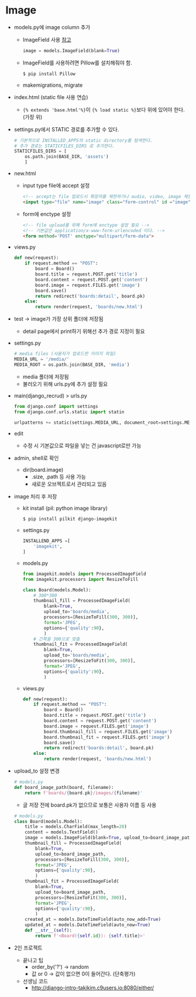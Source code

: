 # Image

* models.py에 image column 추가

  * ImageField 사용 [참고](https://docs.djangoproject.com/ko/2.1/ref/models/fields/#imagefield)

    ```python
    image = models.ImageField(blank=True)
    ```

    

  * ImageField를 사용하려면 Pillow를 설치해줘야 함.

    ```bash
    $ pip install Pillow
    ```

  * makemigrations, migrate

* index.html (static file 사용 연습)

  * `{% extends 'base.html'%}`이 `{% load static %}`보다 위에 있어야 한다. (가장 위)

* settings.py에서 STATIC 경로를 추가할 수 있다.

  ```python
  # 기본적으로 INSTALLED_APPS의 static directory를 탐색한다.
  # 추가 경로는 STATICFILES_DIRS 로 추가한다.
  STATICFILES_DIRS = [
      os.path.join(BASE_DIR, 'assets')
      ]
  ```

* new.html

  * input type file에 accept 설정

    ```html
    <!-- accept는 file 업로드시 확장자를 제한하거나 audio, video, image 제한을 건다. (검증은 x) -->
    <input type="file" name="image" class="form-control" id ="image" accept="image/*">
    ```

  * form에 enctype 설정

    ```html
    <!-- file upload를 위해 form에 enctype 설정 필요 -->
    <!-- 기본값은 application/x-www-form-urlencoded 이다. -->
    <form method='POST' enctype="multipart/form-data">
    ```

* views.py

  ```python
  def new(request):
      if request.method == "POST":
          board = Board()
          board.title = request.POST.get('title')
          board.content = request.POST.get('content')
          board.image = request.FILES.get('image')
          board.save()
          return redirect('boards:detail', board.pk)
      else:
          return render(request, 'boards/new.html')
  ```

* test -> image가 가장 상위 폴더에 저장됨

  * detail page에서 print하기 위해선 추가 경로 지정이 필요

* settings.py

  ```python
  # media files (사용자가 업로드한 이미지 파일)
  MEDIA_URL = '/media/'
  MEDIA_ROOT = os.path.join(BASE_DIR, 'media')
  ```

  * media 폴더에 저장됨
  * 불러오기 위해 urls.py에 추가 설정 필요

* main(django_recrud) > urls.py

  ```python
  from django.conf import settings
  from django.conf.urls.static import statin
  
  urlpatterns += static(settings.MEDIA_URL, document_root=settings.MEDIA_ROOT)
  ```

* edit

  * 수정 시 기본값으로 파일을 넣는 건 javascript로만 가능

* admin, shell로 확인

  * dir(board.image)
    * .size, .path 등 사용 가능
    * 새로운 오브젝트로서 관리되고 있음

* image 처리 후 저장

  * kit install (pil: python image library)

    ```bash
    $ pip install pilkit django-imagekit
    ```

  * settings.py

    ```python
    INSTALLEND_APPS =[
        'imagekit',
    ]
    ```

  * models.py

    ```python
    from imagekit.models import ProcessedImageField
    from imagekit.processors import ResizeToFill
    
    class Board(models.Model):
        # 300*300
        thumbnail_fill = ProcessedImageField(
            blank=True,
            upload_to='boards/media',
            processors=[ResizeToFill(300, 300)],
            format='JPEG',
            options={'quality':90},
            )
        # 긴쪽을 300으로 맞춤
        thumbnail_fit = ProcessedImageField(
            blank=True,
            upload_to='boards/media',
            processors=[ResizeToFit(300, 300)],
            format='JPEG',
            options={'quality':90},
            )
    ```

  * views.py

    ```python
    def new(request):
        if request.method == "POST":
            board = Board()
            board.title = request.POST.get('title')
            board.content = request.POST.get('content')
            board.image = request.FILES.get('image')
            board.thumbnail_fill = request.FILES.get('image')
            board.thumbnail_fit = request.FILES.get('image')
            board.save()
            return redirect('boards:detail', board.pk)
        else:
            return render(request, 'boards/new.html')
    ```

* upload_to 설정 변경

  ```python
  # models.py
  def board_image_path(board, filename):
      return f'boards/{board.pk}/images/{filename}'
  ```

  * 글 저장 전에 board.pk가 없으므로 보통은 사용자 이름 등 사용

  ```python
  # models.py
  class Board(models.Model):
      title = models.CharField(max_length=20)
      content = models.TextField()
      image = models.ImageField(blank=True, upload_to=board_image_path)
      thumbnail_fill = ProcessedImageField(
          blank=True,
          upload_to=board_image_path,
          processors=[ResizeToFill(300, 300)],
          format='JPEG',
          options={'quality':90},
          )
      thumbnail_fit = ProcessedImageField(
          blank=True,
          upload_to=board_image_path,
          processors=[ResizeToFit(300, 300)],
          format='JPEG',
          options={'quality':90},
          )
      created_at = models.DateTimeField(auto_now_add=True)
      updated_at = models.DateTimeField(auto_now=True)
      def __str__(self):
          return f'<Board({self.id}): {self.title}>'
  ```

* 2인 프로젝트

  * 끝나고 팁
    * order_by('?') -> random
    * 값 or 0 -> 값이 없으면 0이 들어간다. (단축평가)
  * 선생님 코드
    * http://django-intro-takikim.c9users.io:8080/either/